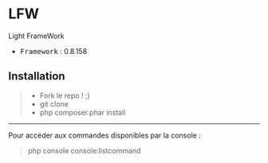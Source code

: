 # LFW
Light FrameWork

 - <kbd>Framework</kbd> : 0.8.158

Installation
----------

> - Fork le repo ! ;)
> - git clone
> - php composer.phar install

----------

Pour accéder aux commandes disponibles par la console :
> php console console:listcommand